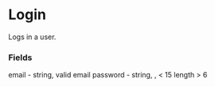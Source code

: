 # Login

Logs in a user.

### Fields

email - string, valid email
password - string, , < 15 length > 6

